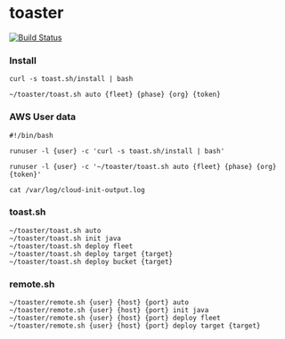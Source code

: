 # toaster

[![Build Status](https://travis-ci.org/nalbam-ya/toaster.svg?branch=master)](https://travis-ci.org/nalbam-ya/toaster) 

### Install
```
curl -s toast.sh/install | bash

~/toaster/toast.sh auto {fleet} {phase} {org} {token}
```

### AWS User data
```
#!/bin/bash

runuser -l {user} -c 'curl -s toast.sh/install | bash'

runuser -l {user} -c '~/toaster/toast.sh auto {fleet} {phase} {org} {token}'
```

```
cat /var/log/cloud-init-output.log
```

### toast.sh
```
~/toaster/toast.sh auto
~/toaster/toast.sh init java
~/toaster/toast.sh deploy fleet
~/toaster/toast.sh deploy target {target}
~/toaster/toast.sh deploy bucket {target}
```

### remote.sh
```
~/toaster/remote.sh {user} {host} {port} auto
~/toaster/remote.sh {user} {host} {port} init java
~/toaster/remote.sh {user} {host} {port} deploy fleet
~/toaster/remote.sh {user} {host} {port} deploy target {target}
```
